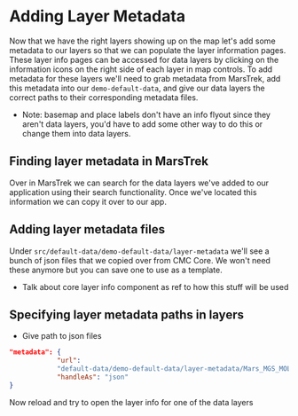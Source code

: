 # Adding Layer Metadata

Now that we have the right layers showing up on the map let's add some metadata to our layers so that we can populate the layer information pages. These layer info pages can be accessed for data layers by clicking on the information icons on the right side of each layer in map controls. To add metadata for these layers we'll need to grab metadata from MarsTrek, add this metadata into our `demo-default-data`, and give our data layers the correct paths to their corresponding metadata files.
- Note: basemap and place labels don't have an info flyout since they aren't data layers, you'd have to add some other way to do this or change them into data layers.


## Finding layer metadata in MarsTrek

Over in MarsTrek we can search for the data layers we've added to our application using their search functionality. Once we've located this information we can copy it over to our app.

## Adding layer metadata files

Under `src/default-data/demo-default-data/layer-metadata` we'll see a bunch of json files that we copied over from CMC Core. We won't need these anymore but you can save one to use as a template.
- Talk about core layer info component as ref to how this stuff will be used

## Specifying layer metadata paths in layers

- Give path to json files
```JSON
"metadata": {
            "url":
            "default-data/demo-default-data/layer-metadata/Mars_MGS_MOLA_ClrShade_merge_global_463m.json",
            "handleAs": "json"
}
```

Now reload and try to open the layer info for one of the data layers
